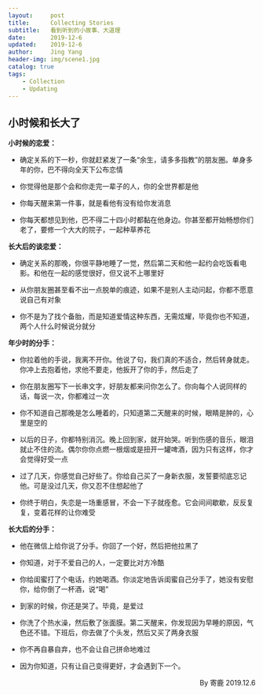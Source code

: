 ```yaml
---
layout:     post
title:      Collecting Stories
subtitle:   看到听到的小故事、大道理
date:       2019-12-6
updated:    2019-12-6
author:     Jing Yang
header-img: img/scene1.jpg
catalog: true
tags:
    - Collection	
    - Updating
---
```


## 小时候和长大了

**小时候的恋爱：**

* 确定关系的下一秒，你就赶紧发了一条“余生，请多多指教”的朋友圈。单身多年的你，巴不得向全天下公布恋情

* 你觉得他是那个会和你走完一辈子的人，你的全世界都是他

* 你每天醒来第一件事，就是看他有没有给你发消息

* 你每天都想见到他，巴不得二十四小时都黏在他身边。你甚至都开始畅想你们老了，要修一个大大的院子，一起种草养花



**长大后的谈恋爱：**

* 确定关系的那晚，你很平静地睡了一觉，然后第二天和他一起约会吃饭看电影。和他在一起的感觉很好，但又说不上哪里好

* 从你朋友圈甚至看不出一点脱单的痕迹，如果不是别人主动问起，你都不愿意说自己有对象

* 你不是为了找个备胎，而是知道爱情这种东西，无需炫耀，毕竟你也不知道，两个人什么时候说分就分



**年少时的分手：**

* 你拉着他的手说，我离不开你。他说了句，我们真的不适合，然后转身就走。你冲上去抱着他，求他不要走，他扳开了你的手，然后走了

* 你在朋友圈写下一长串文字，好朋友都来问你怎么了。你向每个人说同样的话，每说一次，你都难过一次

* 你不知道自己那晚是怎么睡着的，只知道第二天醒来的时候，眼睛是肿的，心里是空的

* 以后的日子，你都特别消沉。晚上回到家，就开始哭。听到伤感的音乐，眼泪就止不住的流。偶尔你你点燃一根烟或是扭开一罐啤酒，因为只有这样，你才会觉得好受一点

* 过了几天，你感觉自己好些了。你给自己买了一身新衣服，发誓要彻底忘记他。可是没过几天，你又忍不住想起他了

* 你终于明白，失恋是一场重感冒，不会一下子就痊愈。它会间间歇歇，反反复复，变着花样的让你难受



**长大后的分手：**

* 他在微信上给你说了分手。你回了一个好，然后把他拉黑了

* 你知道，对于不爱自己的人，一定要比对方冷酷

* 你给闺蜜打了个电话，约她喝酒。你淡定地告诉闺蜜自己分手了，她没有安慰你，给你倒了一杯酒，说“喝”

* 到家的时候，你还是哭了。毕竟，是爱过

* 你洗了个热水澡，然后敷了张面膜。第二天醒来，你发现因为早睡的原因，气色还不错。下班后，你去做了个头发，然后又买了两身衣服

* 你不再自暴自弃，也不会让自己拼命地难过

* 因为你知道，只有让自己变得更好，才会遇到下一个。

<p align="right">By 寄鹿 2019.12.6</p>
